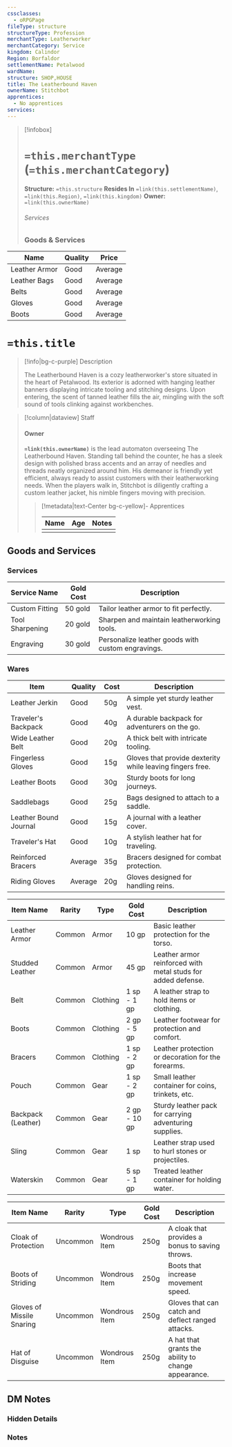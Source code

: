 ```yaml
---
cssclasses:
  - oRPGPage
fileType: structure
structureType: Profession
merchantType: Leatherworker
merchantCategory: Service
kingdom: Calindor
Region: Borfaldor
settlementName: Petalwood
wardName: 
structure: SHOP,HOUSE
title: The Leatherbound Haven
ownerName: Stitchbot
apprentices:
  - No apprentices
services: 
---
```



> [!infobox] 
> # `=this.merchantType` (`=this.merchantCategory`)
> **Structure:** `=this.structure`
> **Resides In** `=link(this.settlementName)`, `=link(this.Region)`, `=link(this.kingdom)`
>  **Owner:** `=link(this.ownerName)`
> ###### Services 
> ### Goods & Services
|Name|Quality|Price|
|---|---|---|
| Leather Armor | Good | Average |
| Leather Bags  | Good | Average |
| Belts         | Good | Average |
| Gloves        | Good | Average |
| Boots         | Good | Average |

 

# `=this.title`
> [!info|bg-c-purple] Description
> 
> The Leatherbound Haven is a cozy leatherworker's store situated in the heart of Petalwood. Its exterior is adorned with hanging leather banners displaying intricate tooling and stitching designs. Upon entering, the scent of tanned leather fills the air, mingling with the soft sound of tools clinking against workbenches.

> [!column|dataview] Staff
> #### Owner
> **`=link(this.ownerName)`** is the lead automaton overseeing The Leatherbound Haven. Standing tall behind the counter, he has a sleek design with polished brass accents and an array of needles and threads neatly organized around him. His demeanor is friendly yet efficient, always ready to assist customers with their leatherworking needs. When the players walk in, Stitchbot is diligently crafting a custom leather jacket, his nimble fingers moving with precision.
> 
>
> 
>> [!metadata|text-Center bg-c-yellow]- Apprentices
>>
>> |Name | Age | Notes |
>> |:---|:---:|:---:| 
>> |  |  |  | 


## Goods and Services
### Services

| Service Name    | Gold Cost | Description                                       |
|-----------------|-----------|---------------------------------------------------|
| Custom Fitting  | 50 gold   | Tailor leather armor to fit perfectly.            |
| Tool Sharpening | 20 gold   | Sharpen and maintain leatherworking tools.        |
| Engraving       | 30 gold   | Personalize leather goods with custom engravings. |



### Wares

| Item                  | Quality | Cost | Description                                               |
|-----------------------|---------|------|-----------------------------------------------------------|
| Leather Jerkin        | Good    | 50g  | A simple yet sturdy leather vest.                         |
| Traveler's Backpack   | Good    | 40g  | A durable backpack for adventurers on the go.             |
| Wide Leather Belt     | Good    | 20g  | A thick belt with intricate tooling.                      |
| Fingerless Gloves     | Good    | 15g  | Gloves that provide dexterity while leaving fingers free. |
| Leather Boots         | Good    | 30g  | Sturdy boots for long journeys.                           |
| Saddlebags            | Good    | 25g  | Bags designed to attach to a saddle.                      |
| Leather Bound Journal | Good    | 15g  | A journal with a leather cover.                           |
| Traveler's Hat        | Good    | 10g  | A stylish leather hat for traveling.                      |
| Reinforced Bracers    | Average | 35g  | Bracers designed for combat protection.                   |
| Riding Gloves         | Average | 20g  | Gloves designed for handling reins.                       |

| Item Name          | Rarity   | Type     | Gold Cost    | Description                                                             |
|--------------------|----------|----------|--------------|-------------------------------------------------------------------------|
| Leather Armor      | Common   | Armor    | 10 gp        | Basic leather protection for the torso.                                 |
| Studded Leather    | Common   | Armor    | 45 gp        | Leather armor reinforced with metal studs for added defense.            |
| Belt               | Common   | Clothing | 1 sp - 1 gp  | A leather strap to hold items or clothing.                              |
| Boots              | Common   | Clothing | 2 gp - 5 gp  | Leather footwear for protection and comfort.                            |
| Bracers            | Common   | Clothing | 1 sp - 2 gp  | Leather protection or decoration for the forearms.                      |
| Pouch              | Common   | Gear     | 1 sp - 2 gp  | Small leather container for coins, trinkets, etc.                       |
| Backpack (Leather) | Common   | Gear     | 2 gp - 10 gp | Sturdy leather pack for carrying adventuring supplies.                  |
| Sling              | Common   | Gear     | 1 sp         | Leather strap used to hurl stones or projectiles.                       |
| Waterskin          | Common   | Gear     | 5 sp - 1 gp  | Treated leather container for holding water.                            |

| Item Name                 | Rarity   | Type          | Gold Cost | Description                                             |
|---------------------------|----------|---------------|-----------|---------------------------------------------------------|
| Cloak of Protection       | Uncommon | Wondrous Item | 250g      | A cloak that provides a bonus to saving throws.         |
| Boots of Striding         | Uncommon | Wondrous Item | 250g      | Boots that increase movement speed.                     |
| Gloves of Missile Snaring | Uncommon | Wondrous Item | 250g      | Gloves that can catch and deflect ranged attacks.       |
| Hat of Disguise           | Uncommon | Wondrous Item | 250g      | A hat that grants the ability to change appearance.     |


## DM Notes

### Hidden Details

### Notes 

